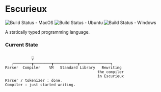 # Escurieux
![Build Status - MacOS](https://github.com/astroide/escurieux/actions/workflows/macos.yml/badge.svg)
![Build Status - Ubuntu](https://github.com/astroide/escurieux/actions/workflows/ubuntu.yml/badge.svg)
![Build Status - Windows](https://github.com/astroide/escurieux/actions/workflows/windows.yml/badge.svg)

A statically typed programming language.

### Current State

```
            _
            V
   ┌────────┰────────┰───────────┰──────────────┐
Parser  Compiler    VM   Standard Library   Rewriting
                                          the compiler
                                          in Escurieux
Parser / tokenizer : done.
Compiler : just started writing.
```